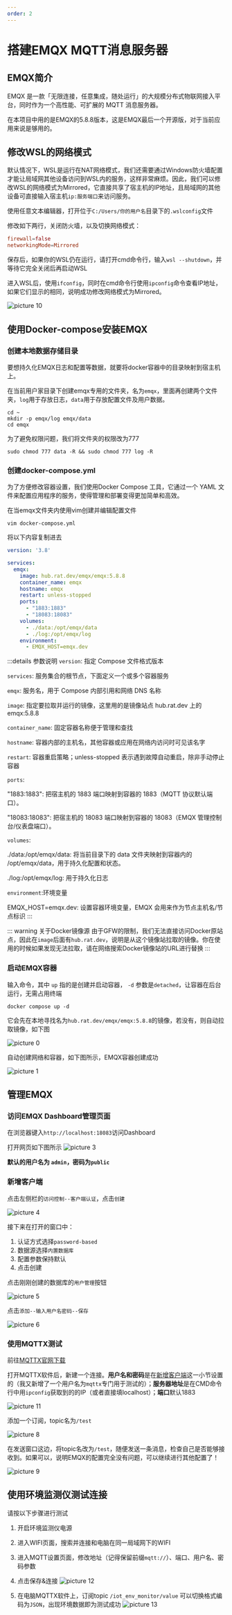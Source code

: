 ```yaml
---
order: 2
---
```


# 搭建EMQX MQTT消息服务器
## EMQX简介
EMQX 是一款「无限连接，任意集成，随处运行」的大规模分布式物联网接入平台，同时作为一个高性能、可扩展的 MQTT 消息服务器。

在本项目中用的是EMQX的5.8.8版本，这是EMQX最后一个开源版，对于当前应用来说是够用的。

## 修改WSL的网络模式
默认情况下，WSL是运行在NAT网络模式，我们还需要通过Windows防火墙配置才能让局域网其他设备访问到WSL内的服务，这样非常麻烦。因此，我们可以修改WSL的网络模式为Mirrored，它直接共享了宿主机的IP地址，且局域网的其他设备可直接输入宿主机`ip:服务端口`来访问服务。

使用任意文本编辑器，打开位于`C:/Users/你的用户名`目录下的`.wslconfig`文件

修改如下两行，关闭防火墙，以及切换网络模式：
```conf
firewall=false
networkingMode=Mirrored
```

保存后，如果你的WSL仍在运行，请打开cmd命令行，输入`wsl --shutdown`，并等待它完全关闭后再启动WSL

进入WSL后，使用`ifconfig`，同时在cmd命令行使用`ipconfig`命令查看IP地址，如果它们显示的相同，说明成功修改网络模式为Mirrored。

![picture 10](images/20251008184909.png)  


## 使用Docker-compose安装EMQX
### 创建本地数据存储目录
要想持久化EMQX日志和配置等数据，就要将docker容器中的目录映射到宿主机上。

在当前用户家目录下创建emqx专用的文件夹，名为`emqx`，里面再创建两个文件夹，`log`用于存放日志，`data`用于存放配置文件及用户数据。

```shell
cd ~
mkdir -p emqx/log emqx/data
cd emqx
```

为了避免权限问题，我们将文件夹的权限改为777
```shell
sudo chmod 777 data -R && sudo chmod 777 log -R
```

### 创建docker-compose.yml
为了方便修改容器设置，我们使用Docker Compose 工具，它通过一个 YAML 文件来配置应用程序的服务，使得管理和部署变得更加简单和高效。

在当emqx文件夹内使用vim创建并编辑配置文件
```shell
vim docker-compose.yml
```

将以下内容复制进去
```yml
version: '3.8'

services:
  emqx:
    image: hub.rat.dev/emqx/emqx:5.8.8
    container_name: emqx
    hostname: emqx 
    restart: unless-stopped
    ports:
      - "1883:1883"
      - "18083:18083"
    volumes:
      - ./data:/opt/emqx/data
      - ./log:/opt/emqx/log
    environment:
      - EMQX_HOST=emqx.dev
```

:::details 参数说明
`version`: 指定 Compose 文件格式版本

`services`: 服务集合的根节点，下面定义一个或多个容器服务

`emqx`: 服务名，用于 Compose 内部引用和网络 DNS 名称

`image`: 指定要拉取并运行的镜像，这里用的是镜像站点 hub.rat.dev 上的 emqx:5.8.8

`container_name`: 固定容器名称便于管理和查找

`hostname`: 容器内部的主机名，其他容器或应用在网络内访问时可见该名字

`restart`: 容器重启策略；unless-stopped 表示遇到故障自动重启，除非手动停止容器

`ports`:

"1883:1883": 把宿主机的 1883 端口映射到容器的 1883（MQTT 协议默认端口）。

"18083:18083": 把宿主机的 18083 端口映射到容器的 18083（EMQX 管理控制台/仪表盘端口）。

`volumes`:

./data:/opt/emqx/data: 将当前目录下的 data 文件夹映射到容器内的 /opt/emqx/data，用于持久化配置和状态。

./log:/opt/emqx/log: 用于持久化日志

`environment`:环境变量

EMQX_HOST=emqx.dev: 设置容器环境变量，EMQX 会用来作为节点主机名/节点标识
:::

::: warning 关于Docker镜像源
由于GFW的限制，我们无法直接访问Docker原站点，因此在`image`后面有`hub.rat.dev`，说明是从这个镜像站拉取的镜像。你在使用的时候如果发现无法拉取，请在网络搜索Docker镜像站的URL进行替换
:::

### 启动EMQX容器
输入命令，其中 `up` 指的是创建并启动容器， `-d` 参数是`detached`，让容器在后台运行，无需占用终端
```shell
docker compose up -d
```

它会先在本地寻找名为`hub.rat.dev/emqx/emqx:5.8.8`的镜像，若没有，则自动拉取镜像，如下图

![picture 0](images/20251008161947.png)  

自动创建网络和容器，如下图所示，EMQX容器创建成功

![picture 1](images/20251008162025.png)  

## 管理EMQX
### 访问EMQX Dashboard管理页面

在浏览器键入`http://localhost:18083`访问Dashboard

打开网页如下图所示
![picture 3](images/20251008162259.png)  

**默认的用户名为 `admin`，密码为`public`**

### 新增客户端
点击左侧栏的`访问控制--客户端认证`，点击`创建`

![picture 4](images/20251008162522.png)  

接下来在打开的窗口中：
1. 认证方式选择`password-based`
2. 数据源选择`内置数据库`
3. 配置参数保持默认
4. 点击创建

点击刚刚创建的数据库的`用户管理`按钮

![picture 5](images/20251008162731.png)  

点击`添加--输入用户名密码--保存` 

![picture 6](images/20251008162822.png)  

### 使用MQTTX测试
前往[MQTTX官网下载](https://mqttx.app/zh)

打开MQTTX软件后，新建一个连接。**用户名和密码**是在[新增客户端](#新增客户端)这一小节设置的（我又新增了一个用户名为`mqttx`专门用于测试的）；**服务器地址**是在CMD命令行中用`ipconfig`获取到的的IP（或者直接填localhost）；**端口**默认1883

![picture 11](images/20251008185412.png)   

添加一个订阅，topic名为`/test`

![picture 8](images/20251008170735.png)  

在发送窗口这边，将topic名改为`/test`，随便发送一条消息，检查自己是否能够接收到。如果可以，说明EMQX的配置完全没有问题，可以继续进行其他配置了！

![picture 9](images/20251008171548.png)  

## 使用环境监测仪测试连接
请按以下步骤进行测试
1. 开启环境监测仪电源
2. 进入WIFI页面，搜索并连接和电脑在同一局域网下的WIFI
3. 进入MQTT设置页面，修改地址（记得保留前缀`mqtt://`）、端口、用户名、密码参数
4. 点击保存&连接
  ![picture 12](images/20251008191737.png)  

5. 在电脑MQTTX软件上，订阅topic `/iot_env_monitor/value`
   可以切换格式编码为`JSON`，出现环境数据即为测试成功
  ![picture 13](images/20251008191908.png)  

